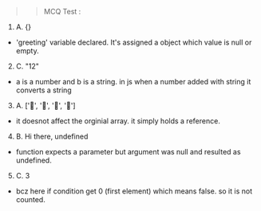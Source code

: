 
>> MCQ Test :

1. A. {} 

- 'greeting' variable declared. It's assigned a object which value is null or empty.

2. C. "12"

- a is a number and b is a string. in js when a number added with string it converts a string

3. A. ['🍕', '🍫', '🥑', '🍔']

- it doesnot affect the orginial array. it simply holds a reference.

4. B. Hi there, undefined

- function expects a parameter but argument was null and resulted as undefined.

5. C. 3 

- bcz here if condition get 0 (first element) which means false. so it is not counted. 